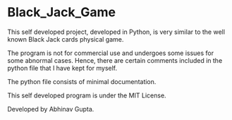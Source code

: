 # Black_Jack_Game
This self developed project, developed in Python, is very similar to the well known Black Jack cards physical game.

The program is not for commercial use and undergoes some issues for some abnormal cases.
Hence, there are certain comments included in the python file that I have kept for myself.

The python file consists of minimal documentation.

This self developed program is under the MIT License.

Developed  by Abhinav Gupta.
